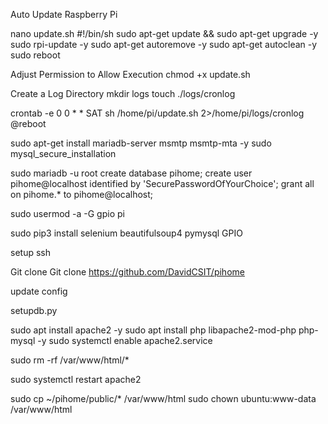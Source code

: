 Auto Update Raspberry Pi

nano update.sh
    #!/bin/sh
    sudo apt-get update && sudo apt-get upgrade -y
    sudo rpi-update -y
    sudo apt-get autoremove -y
    sudo apt-get autoclean -y
    sudo reboot

Adjust Permission to Allow Execution
    chmod +x update.sh

Create a Log Directory
mkdir logs
touch ./logs/cronlog

crontab -e
    0 0 * * SAT sh /home/pi/update.sh 2>/home/pi/logs/cronlog
    @reboot 

sudo apt-get install mariadb-server msmtp msmtp-mta -y
sudo mysql_secure_installation

sudo mariadb -u root
    create database pihome;
    create user pihome@localhost identified by 'SecurePasswordOfYourChoice'; 
    grant all on pihome.* to pihome@localhost;

sudo usermod -a -G gpio pi

sudo pip3 install selenium beautifulsoup4 pymysql GPIO

setup ssh

Git clone
Git clone https://github.com/DavidCSIT/pihome

update config

setupdb.py

sudo apt install apache2 -y
sudo apt install php libapache2-mod-php php-mysql -y
sudo systemctl enable apache2.service  

sudo rm -rf /var/www/html/*

sudo systemctl restart apache2

sudo cp ~/pihome/public/*  /var/www/html
sudo chown ubuntu:www-data /var/www/html 

